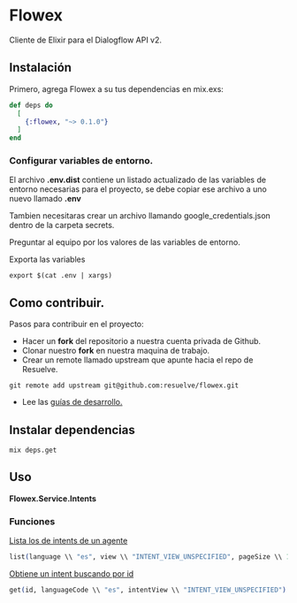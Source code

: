 # Flowex

Cliente de Elixir para el Dialogflow API v2.

## Instalación

Primero, agrega Flowex a su tus dependencias en mix.exs:

```elixir
def deps do
  [
    {:flowex, "~> 0.1.0"}
  ]
end
```

### Configurar variables de entorno.

El archivo __.env.dist__ contiene un listado actualizado de las variables de entorno necesarias para el proyecto, se debe copiar ese archivo a uno nuevo llamado __.env__

Tambien necesitaras crear un archivo llamando google_credentials.json dentro de la carpeta secrets.

Preguntar al equipo por los valores de las variables de entorno.

Exporta las variables

```shell
export $(cat .env | xargs)
```

## Como contribuir.

Pasos para contribuir en el proyecto:

- Hacer un __fork__ del repositorio a nuestra cuenta privada de Github.
- Clonar nuestro __fork__ en nuestra maquina de trabajo.
- Crear un remote llamado upstream que apunte hacia el repo de Resuelve.

```shell
git remote add upstream git@github.com:resuelve/flowex.git
```

- Lee las [guías de desarrollo.](https://github.com/resuelve/guias-desarrollo)

## Instalar dependencias

```shell
mix deps.get
```
## Uso

__Flowex.Service.Intents__

### Funciones

[Lista los de intents de un agente](https://dialogflow.com/docs/reference/api-v2/rest/v2/projects.agent.intents/list)

```elixir
list(language \\ "es", view \\ "INTENT_VIEW_UNSPECIFIED", pageSize \\ 100, token \\ nil)
```

[Obtiene un intent buscando por id](https://dialogflow.com/docs/reference/api-v2/rest/v2/projects.agent.intents/get)

```elixir
get(id, languageCode \\ "es", intentView \\ "INTENT_VIEW_UNSPECIFIED")
```
